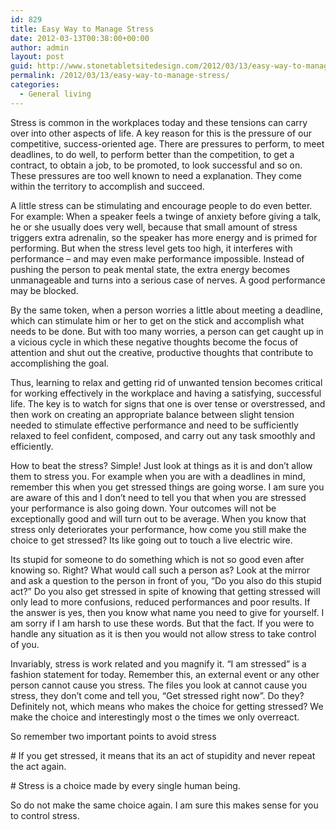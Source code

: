 ```yaml
---
id: 829
title: Easy Way to Manage Stress
date: 2012-03-13T00:38:00+00:00
author: admin
layout: post
guid: http://www.stonetabletsitedesign.com/2012/03/13/easy-way-to-manage-stress/
permalink: /2012/03/13/easy-way-to-manage-stress/
categories:
  - General living
---
```

Stress is common in the workplaces today and these tensions can carry over into other aspects of life. A key reason for this is the pressure of our competitive, success-oriented age. There are pressures to perform, to meet deadlines, to do well, to perform better than the competition, to get a contract, to obtain a job, to be promoted, to look successful and so on. These pressures are too well known to need a explanation. They come within the territory to accomplish and succeed.

A little stress can be stimulating and encourage people to do even better. For example: When a speaker feels a twinge of anxiety before giving a talk, he or she usually does very well, because that small amount of stress triggers extra adrenalin, so the speaker has more energy and is primed for performing. But when the stress level gets too high, it interferes with performance &#8211; and may even make performance impossible. Instead of pushing the person to peak mental state, the extra energy becomes unmanageable and turns into a serious case of nerves. A good performance may be blocked.

By the same token, when a person worries a little about meeting a deadline, which can stimulate him or her to get on the stick and accomplish what needs to be done. But with too many worries, a person can get caught up in a vicious cycle in which these negative thoughts become the focus of attention and shut out the creative, productive thoughts that contribute to accomplishing the goal.

Thus, learning to relax and getting rid of unwanted tension becomes critical for working effectively in the workplace and having a satisfying, successful life. The key is to watch for signs that one is over tense or overstressed, and then work on creating an appropriate balance between slight tension needed to stimulate effective performance and need to be sufficiently relaxed to feel confident, composed, and carry out any task smoothly and efficiently.

How to beat the stress? Simple! Just look at things as it is and don&#8217;t allow them to stress you. For example when you are with a deadlines in mind, remember this when you get stressed things are going worse. I am sure you are aware of this and I don&#8217;t need to tell you that when you are stressed your performance is also going down. Your outcomes will not be exceptionally good and will turn out to be average. When you know that stress only deteriorates your performance, how come you still make the choice to get stressed? Its like going out to touch a live electric wire. 

Its stupid for someone to do something which is not so good even after knowing so. Right? What would call such a person as? Look at the mirror and ask a question to the person in front of you, &#8220;Do you also do this stupid act?&#8221; Do you also get stressed in spite of knowing that getting stressed will only lead to more confusions, reduced performances and poor results. If the answer is yes, then you know what name you need to give for yourself. I am sorry if I am harsh to use these words. But that the fact. If you were to handle any situation as it is then you would not allow stress to take control of you.

Invariably, stress is work related and you magnify it. &#8220;I am stressed&#8221; is a fashion statement for today. Remember this, an external event or any other person cannot cause you stress. The files you look at cannot cause you stress, they don&#8217;t come and tell you, &#8220;Get stressed right now&#8221;. Do they? Definitely not, which means who makes the choice for getting stressed? We make the choice and interestingly most o the times we only overreact.

So remember two important points to avoid stress

\# If you get stressed, it means that its an act of stupidity and never repeat the act again.

\# Stress is a choice made by every single human being.

So do not make the same choice again. I am sure this makes sense for you to control stress.